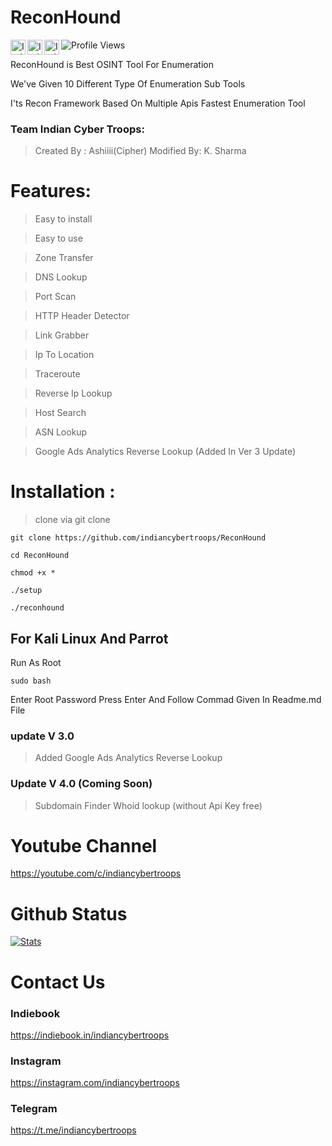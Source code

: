 # ReconHound
 <p>
 <a href="https://www.youtube.com/c/indiancybertroops">
    <img align="left" alt="Indian Cyber Troops YouTube" width="24px" src="https://cdn.jsdelivr.net/npm/simple-icons@3.2.0/icons/youtube.svg" />
  </a>
    <a href="https://instagram.com/indiancybertroops">
    <img align="left" alt="Indian Cyber Troops Instagram" width="24px" src="https://cdn.jsdelivr.net/npm/simple-icons@3.2.0/icons/instagram.svg" />
  </a>
     <a href="https://t.me/indiancybertroops">
    <img align="left" alt="Indian Cyber Troops Telegram" width="24px" src="https://cdn.jsdelivr.net/npm/simple-icons@3.2.0/icons/telegram.svg" />
  </a>

</p>
   
   ![Profile Views](https://hits.seeyoufarm.com/api/count/incr/badge.svg?url=https://github.com/indiancybertroopsy/&title=Profile%20Views)

ReconHound is Best OSINT Tool For Enumeration

We've Given 10 Different Type Of Enumeration Sub Tools 

I'ts Recon Framework Based On Multiple Apis
Fastest Enumeration Tool
### Team Indian Cyber Troops:
>Created By : Ashiiii(Cipher)
>Modified By: K. Sharma

# Features:

>Easy to install

>Easy to use

>Zone Transfer

>DNS Lookup 

>Port Scan

>HTTP Header Detector

>Link Grabber

>Ip To Location

>Traceroute

>Reverse Ip Lookup

>Host Search 

>ASN Lookup

>Google Ads Analytics Reverse Lookup   (Added In Ver 3 Update)
# Installation :
> clone via git clone

```
git clone https://github.com/indiancybertroops/ReconHound
```
```
cd ReconHound
```
```
chmod +x *
```
```
./setup
```
```
./reconhound
```
## For Kali Linux And Parrot 
Run As Root 
```
sudo bash
```
Enter Root Password
Press Enter And Follow Commad Given In Readme.md File
### update V 3.0
>Added Google Ads Analytics Reverse Lookup
### Update V 4.0 (Coming Soon)
>Subdomain Finder
>Whoid lookup (without Api Key free)
# Youtube Channel 
https://youtube.com/c/indiancybertroops

# Github Status
[![Stats](https://github-stats-alpha.vercel.app/api/?username=indiancybertroops&cc=fff&tc=DF7431&ic=DF7431 "Stats")](https://github.com/indiancybertroops "Stats")<br>

# Contact Us 
### Indiebook 
https://indiebook.in/indiancybertroops
### Instagram
https://instagram.com/indiancybertroops
### Telegram 
https://t.me/indiancybertroops
